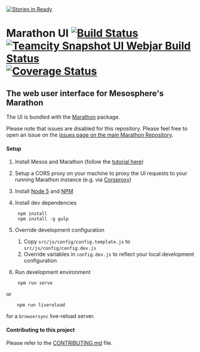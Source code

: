 [![Stories in Ready](https://badge.waffle.io/mesosphere/marathon.png?label=ready,gui&title=Ready)](https://waffle.io/mesosphere/marathon?label=gui)
# Marathon UI [![Build Status](https://travis-ci.org/mesosphere/marathon-ui.png?branch=master)](https://travis-ci.org/mesosphere/marathon-ui) [![Teamcity Snapshot UI Webjar Build Status](https://teamcity.mesosphere.io/app/rest/builds/buildType:%28id:Oss_Marathon_SnapshotUiWebjar%29/statusIcon)](https://teamcity.mesosphere.io/viewType.html?buildTypeId=Oss_Marathon_SnapshotUiWebjar&guest=1) [![Coverage Status](https://coveralls.io/repos/mesosphere/marathon-ui/badge.svg?branch=master&service=github)](https://coveralls.io/github/mesosphere/marathon-ui?branch=feature%2Fadd-code-coverage-task)

## The web user interface for Mesosphere's Marathon

The UI is bundled with the [Marathon](https://github.com/mesosphere/marathon) package.

Please note that issues are disabled for this repository. Please feel free to open an issue on the
[issues page on the main Marathon Repository](https://github.com/mesosphere/marathon/issues?q=is%3Aopen+is%3Aissue+label%3Agui).

#### Setup

1. Install Mesos and Marathon (follow the [tutorial here](https://mesosphere.github.io/marathon/docs/))
2. Setup a CORS proxy on your machine to proxy the UI requests to your running Marathon instance (e.g. via [Corsproxy](https://www.npmjs.com/package/corsproxy))
3. Install [Node 5](https://nodejs.org/en/blog/release/v5.0.0/) and [NPM](https://npmjs.org/)

4. Install dev dependencies

        npm install
        npm install -g gulp

5. Override development configuration

    1. Copy `src/js/config/config.template.js` to `src/js/config/config.dev.js`
    2. Override variables in `config.dev.js` to reflect your local development configuration

6. Run development environment

        npm run serve

  or

        npm run livereload

  for a `browsersync` live-reload server.

#### Contributing to this project

Please refer to the [CONTRIBUTING.md](https://github.com/mesosphere/marathon-ui/blob/master/CONTRIBUTING.md) file.
